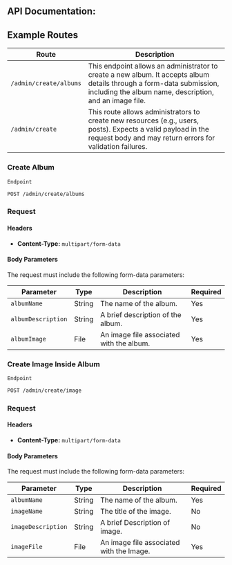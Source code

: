 ## API Documentation:

## Example Routes

| Route                  | Description                                                                                                                                                                     |
| ---------------------- | ------------------------------------------------------------------------------------------------------------------------------------------------------------------------------- |
| `/admin/create/albums` | This endpoint allows an administrator to create a new album. It accepts album details through a form-data submission, including the album name, description, and an image file. |
| `/admin/create`        | This route allows administrators to create new resources (e.g., users, posts). Expects a valid payload in the request body and may return errors for validation failures.       |

### Create Album

`Endpoint`

```bash
POST /admin/create/albums
```

### Request

#### Headers

- **Content-Type:** `multipart/form-data`

#### Body Parameters

The request must include the following form-data parameters:

| Parameter          | Type   | Description                              | Required |
| ------------------ | ------ | ---------------------------------------- | -------- |
| `albumName`        | String | The name of the album.                   | Yes      |
| `albumDescription` | String | A brief description of the album.        | Yes      |
| `albumImage`       | File   | An image file associated with the album. | Yes      |

### Create Image Inside Album

`Endpoint`

```bash
POST /admin/create/image
```

### Request

#### Headers

- **Content-Type:** `multipart/form-data`

#### Body Parameters

The request must include the following form-data parameters:

| Parameter          | Type   | Description                              | Required |
| ------------------ | ------ | ---------------------------------------- | -------- |
| `albumName`        | String | The name of the album.                   | Yes      |
| `imageName`        | String | The title of the image.                  | No       |
| `imageDescription` | String | A brief Description of image.            | No       |
| `imageFile`        | File   | An image file associated with the Image. | Yes      |
